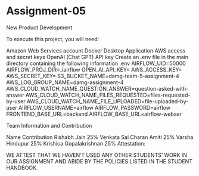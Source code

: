 # Assignment-05
New Product Development





To execute this project, you will need:

Amazon Web Services account
Docker Desktop Application
AWS access and secret keys
OpenAI (Chat GPT) API key
Create an .env file in the main directory containing the following information .env AIRFLOW_UID=50000 AIRFLOW_PROJ_DIR=./airflow OPEN_AI_API_KEY= AWS_ACCESS_KEY= AWS_SECRET_KEY= S3_BUCKET_NAME=damg-team-5-assignment-4 AWS_LOG_GROUP_NAME=damg-assignment-4 AWS_CLOUD_WATCH_NAME_QUESTION_ANSWER=question-asked-with-answer AWS_CLOUD_WATCH_NAME_FILES_REQUESTED=files-requested-by-user AWS_CLOUD_WATCH_NAME_FILE_UPLOADED=file-uploaded-by-user AIRFLOW_USERNAME=airflow AIRFLOW_PASSWORD=airflow FRONTEND_BASE_URL=backend AIRFLOW_BASE_URL=airflow-webser


Team Information and Contribution

Name	Contribution
Rishabh Jain	25%
Venkata Sai Charan Amiti	25%
Varsha Hindupur	25%
Krishica Gopalakrishnan	25%
Attestation:

WE ATTEST THAT WE HAVEN’T USED ANY OTHER STUDENTS’ WORK IN OUR ASSIGNMENT AND ABIDE BY THE POLICIES LISTED IN THE STUDENT HANDBOOK.
